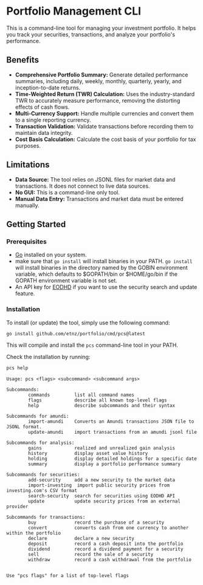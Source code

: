 # Portfolio Management CLI

This is a command-line tool for managing your investment portfolio. It helps you track your securities, transactions, and analyze your portfolio's performance.

## Benefits

- **Comprehensive Portfolio Summary:** Generate detailed performance summaries, including daily, weekly, monthly, quarterly, yearly, and inception-to-date returns.
- **Time-Weighted Return (TWR) Calculation:** Uses the industry-standard TWR to accurately measure performance, removing the distorting effects of cash flows.
- **Multi-Currency Support:** Handle multiple currencies and convert them to a single reporting currency.
- **Transaction Validation:** Validate transactions before recording them to maintain data integrity.
- **Cost Basis Calculation:** Calculate the cost basis of your portfolio for tax purposes.

## Limitations

- **Data Source:** The tool relies on JSONL files for market data and transactions. It does not connect to live data sources.
- **No GUI:** This is a command-line only tool.
- **Manual Data Entry:** Transactions and market data must be entered manually.

## Getting Started

### Prerequisites

- [Go](https://golang.org/) installed on your system.
- make sure that `go install` will install binaries in your PATH. `go install` will install binaries in the directory named by the GOBIN environment variable, which defaults to $GOPATH/bin or $HOME/go/bin if the GOPATH
environment variable is not set.
- An API key for [EODHD](https://eodhd.com/) if you want to use the security search and update feature.

### Installation

To install (or update) the tool, simply use the following command:

```bash
go install github.com/etnz/portfolio/cmd/pcs@latest
```

This will compile and install the `pcs` command-line tool in your PATH.

Check the installation by running:

```bash
pcs help
```

```console
Usage: pcs <flags> <subcommand> <subcommand args>

Subcommands:
        commands         list all command names
        flags            describe all known top-level flags
        help             describe subcommands and their syntax

Subcommands for amundi:
        import-amundi    Converts an Amundi transactions JSON file to JSONL format.
        update-amundi    import transactions from an amundi jsonl file

Subcommands for analysis:
        gains            realized and unrealized gain analysis
        history          display asset value history
        holding          display detailed holdings for a specific date
        summary          display a portfolio performance summary

Subcommands for securities:
        add-security     add a new security to the market data
        import-investing  import public security prices from investing.com's CSV format
        search-security  search for securities using EODHD API
        update           update security prices from an external provider

Subcommands for transactions:
        buy              record the purchase of a security
        convert          converts cash from one currency to another within the portfolio
        declare          declare a new security
        deposit          record a cash deposit into the portfolio
        dividend         record a dividend payment for a security
        sell             record the sale of a security
        withdraw         record a cash withdrawal from the portfolio


Use "pcs flags" for a list of top-level flags
```